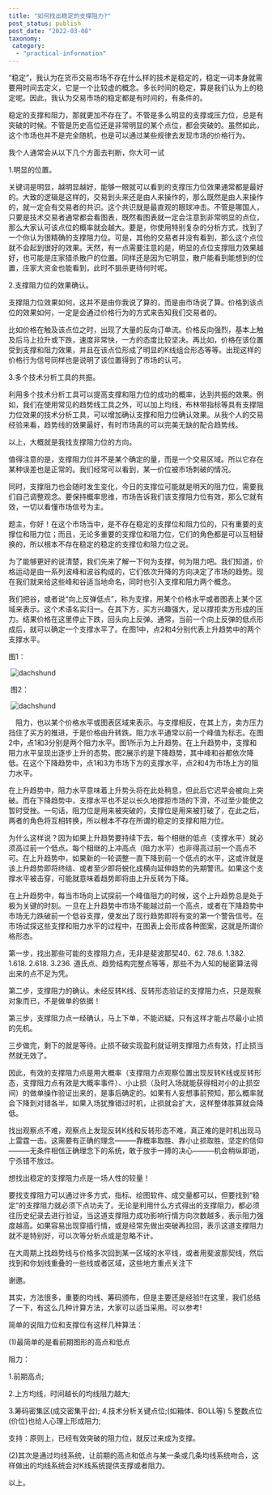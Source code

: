 ```yaml
---
title: "如何找出稳定的支撑阻力?"
post_status: publish
post_date: "2022-03-08"
taxonomy:
 category: 
  - "practical-information"
---
```


“稳定”，我认为在货币交易市场不存在什么样的技术是稳定的，稳定一词本身就需要用时间去定义，它是一个比较虚的概念。多长时间的稳定，算是我们认为上的稳定呢。因此，我认为交易市场的稳定都是有时间的，有条件的。

稳定的支撑和阻力，那就更加不存在了。不管是多么明显的支撑或压力位，总是有突破的时候。不管是历史高位还是非常明显的某个点位，都会突破的。虽然如此，这个市场也并不是完全随机，也是可以通过某些规律去发现市场的价格行为。

我个人通常会从以下几个方面去判断，你大可一试

1.明显的位置。

关键词是明显，越明显越好，能够一眼就可以看到的支撑压力位效果通常都是最好的。大致的逻辑是这样的，交易到头来还是由人来操作的，那么既然是由人来操作的，就一定会有交易者的共识。这个共识就是最直观的眼球冲击。不管是哪国人，只要是技术交易者通常都会看图表，既然看图表就一定会注意到非常明显的点位，那么大家认可该点位的概率就会越大。要是，你使用特别复杂的分析方式，找到了一个你认为很精确的支撑阻力位。可是，其他的交易者并没有看到，那么这个点位就不会起到很好的效果。天然，有一点需要注意的是，明显的点位支撑阻力效果越好，也可能是庄家猎杀散户的位置。同样还是因为它明显，散户能看到能想到的位置，庄家大资金也能看到，此时不狙杀更待何时呢。

2.支撑阻力位的效果确认。

支撑阻力位效果如何，这并不是由你我说了算的，而是由市场说了算。价格到该点位的效果如何，一定是会通过价格行为的方式来告知我们交易者的。

比如价格在触及该点位之时，出现了大量的反向订单流。价格反向强烈，基本上触及后马上拉升或下跌，速度非常快，一方的态度比较坚决。再比如，价格在该位置受到支撑和阻力效果，并且在该点位形成了明显的K线组合形态等等。出现这样的价格行为信号同样也是说明了该位置得到了市场的认可。

3.多个技术分析工具的共振。

利用多个技术分析工具可以提高支撑和阻力位的成功的概率，达到共振的效果。例如，我们在使用常见的趋势线工具之外，可以加上均线，布林带指标等具有支撑阻力位效果的技术分析工具，可以增加确认支撑和阻力位确认效果。从我个人的交易经验来看，趋势线的效果最好，有时市场真的可以完美无缺的配合趋势线。

以上，大概就是我找支撑阻力位的方向。

值得注意的是，支撑阻力位并不是某个确定的量，而是一个交易区域。所以它存在某种误差也是正常的。我们经常可以看到，某一价位被市场刺破的情况。

同时，支撑阻力也会随时发生变化，今日的支撑位可能就是明天的阻力位，需要我们自己调整观念。要保持概率思维，市场告诉我们该支撑阻力位有效，那么它就有效，一切以看懂市场信号为主。

题主，你好！在这个市场当中，是不存在稳定的支撑位和阻力位的，只有重要的支撑位和阻力位；而且，无论多重要的支撑位和阻力位，它们的角色都是可以互相替换的，所以根本不存在稳定的稳定的支撑位和阻力位之说。

为了能够更好的说清楚，我们先来了解一下何为支撑，何为阻力吧。我们知道，价格运动是由一系列波峰和波谷构成的，它们依次升降的方向决定了市场的趋势。现在我们就来给这些峰和谷适当地命名，同时也引入支撑和阻力两个概念。

我们把谷，或者说“向上反弹低点”，称为支撑，用某个价格水平或者图表上某个区域来表示。这个术语名实归一。在其下方，买方兴趣强大，足以撑拒卖方形成的压力。结果价格在这里停止下跌，回头向上反弹。通常，当前一个向上反弹的低点形成后，就可以确定一个支撑水平了。在图1中，点2和4分别代表上升趋势中的两个支撑水平。

图1：

 ![dachshund](https://cdn.fendou.la/funstoutiao/2020/12/165929872.png "图片1.png")

 图2：

 ![dachshund](https://cdn.fendou.la/funstoutiao/2020/12/165943981.png "图片2.png")

　阻力，也以某个价格水平或图表区域来表示。与支撑相反，在其上方，卖方压力挡住了买方的推进，于是价格由升转跌。阻力水平通常以前一个峰值为标志。在图2中，点1和3分别是两个阻力水平。图1所示为上升趋势。在上升趋势中，支撑和阻力水平呈现出逐步上升的态势。图2展示的是下降趋势，其中峰和谷都依次降低。在这个下降趋势中，点1和3为市场下方的支撑水平，点2和4为市场上方的阻力水平。

在上升趋势中，阻力水平意味着上升势头将在此处稍息，但此后它迟早会被向上突破。而在下降趋势中，支撑水平也不足以长久地撑拒市场的下滑，不过至少能使之暂时受挫。一句话，阻力位是用来被突破的，支撑位是用来被打破了，在此之后，两者的角色将互相转换，所以根本不存在所谓的稳定的支撑和阻力位。

为什么这样说？因为如果上升趋势要持续下去，每个相继的低点（支撑水平）就必须高过前一个低点。每个相继的上冲高点（阻力水平）也非得高过前一个高点不可。在上升趋势中，如果新的一轮调整一直下降到前一个低点的水平，这或许就是该上升趋势即将终结、或者至少即将蜕化成横向延伸趋势的先期警讯。如果这个支撑水平被击穿，可能就意味着趋势即将由上升反转为下降。

在上升趋势中，每当市场向上试探前一个峰值阻力的时候，这个上升趋势总是处于极为关键的时刻。一旦在上升趋势中市场不能越过前一个高点，或者在下降趋势中市场无力跌破前一个低谷支撑，便发出了现行趋势即将有变的第一个警告信号。在市场试探这些支撑和阻力水平的过程中，在图表上会形成各种图案，这就是所谓价格形态。

第一步，找出那些可能的支撑阻力点，无非是斐波那契40、62. 78.6. 1.382. 1.618. 2.618. 3.236. 道氏点、趋势结构完整点等等，那些不为人知的秘密算法得出来的点不足为凭。

第二步，支撑阻力的确认。未经反转K线、反转形态验证的支撑阻力点，只是观察对象而已，不是做单的依据！

第三步，支撑阻力点一经确认，马上下单，不能迟疑。只有这样才能占尽最小止损的先机。

三步做完，剩下的就是等待。止损不破实现盈利就证明支撑阻力点有效，打止损当然就无效了。

因此，有效的支撑阻力点是用大概率（支撑阻力点观察位置出现反转K线或反转形态，支撑阻力点有效是大概率事件）、小止损（及时入场就能获得相对小的止损空间）的做单操作验证出来的，是事后确定的。如果有人妄想事前预知，那么概率就会下降到对错各半，如果入场犹豫错过时机，止损就会扩大，这样整体胜算就会降低。

找出观察点不难，观察点上发现反转K线和反转形态不难，真正难的是时机出现马上雷霆一击。这需要有正确的理念———靠概率取胜、靠小止损取胜，坚定的信仰———无条件相信正确理念下的系统，敢于放手一搏的决心———机会稍纵即逝，宁杀错不放过。

想找出稳定的支撑阻力点是一场人性的较量！

要找支撑阻力可以通过许多方式，指标、绘图软件、成交量都可以，但要找到“稳定”的支撑阻力就必须下点功夫了。无论是利用什么方式得出的支撑阻力，都必须往历史纪录去进行验证，当这道支撑阻力成功影响行情方向次数越多，表示阻力强度越高。如果容易出现穿插行情，或是经常先做出突破再拉回，表示这道支撑阻力就不是特别好，可以次等分析点或是忽略不计。  

在大周期上找趋势线与价格多次回到某一区域的水平线，或者用斐波那契线，然后找到和你划线重叠的一些线或者区域，这些地方重点关注下

谢邀。  

其实，方法很多，重要的均线、筹码颁布，但是主要还是经验!!在这里，我们总结了一下，有这么几种计算方法，大家可以适当采用。可以参考!

简单的说阻力位和支撑位有这样几种算法：

(1)最简单的是看前期图形的高点和低点

阻力： 

1.前期高点;

2.上方均线，时间越长的均线阻力越大; 

3.筹码密集区(成交密集平台); 4.技术分析关键点位;(如箱体、BOLL等) 5.整数点位(价位)也给人心理上形成阻力;

支持：原则上，已经有效突破的阻力位，就反过来成为支撑。

(2)其次是通过均线系统，让前期的高点和低点与某一条或几条均线系统吻合，这样做出的均线系统会对K线系统提供支撑或者阻力。

以上。
